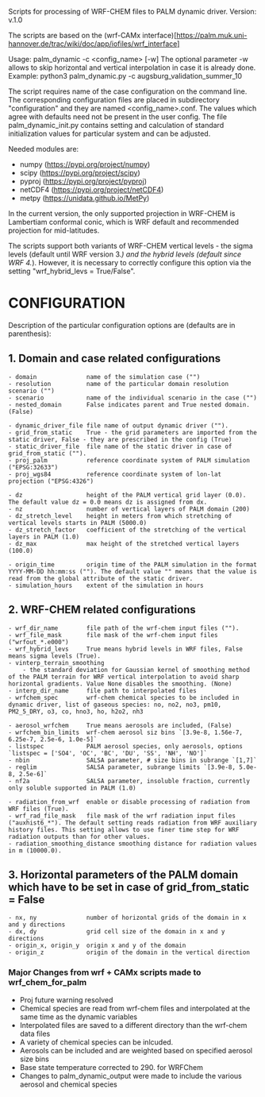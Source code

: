 Scripts for processing of WRF-CHEM files to PALM dynamic driver.
Version: v.1.0

The scripts are based on the (wrf-CAMx interface)[https://palm.muk.uni-hannover.de/trac/wiki/doc/app/iofiles/wrf_interface]

Usage: palm_dynamic -c <config_name> [-w]
The optional parameter -w allows to skip horizontal and vertical
interpolation in case it is already done.
Example: python3 palm_dynamic.py -c augsburg_validation_summer_10

The script requires name of the case configuration on the command line.
The corresponding configuration files are placed in subdirectory
"configuration" and they are named <config_name>.conf. The values which
agree with defaults need not be present in the user config. The file
palm_dynamic_init.py contains setting and calculation of standard 
initialization values for particular system and can be adjusted.

Needed modules are:
- numpy   (https://pypi.org/project/numpy)
- scipy   (https://pypi.org/project/scipy)
- pyproj  (https://pypi.org/project/pyproj)
- netCDF4 (https://pypi.org/project/netCDF4)
- metpy   (https://unidata.github.io/MetPy)

In the current version, the only supported projection in WRF-CHEM is
Lambertiam conformal conic, which is WRF default and recommended projection for
mid-latitudes.

The scripts support both variants of WRF-CHEM vertical levels - the sigma levels
(default until WRF version 3.*) and the hybrid levels (default since WRF 4.*).
However, it is necessary to correctly configure this option via the setting
"wrf_hybrid_levs = True/False".

# CONFIGURATION
Description of the particular configuration options are (defaults are in parenthesis):
## 1. Domain and case related configurations
    - domain              name of the simulation case ("")
    - resolution          name of the particular domain resolution scenario ("")
    - scenario            name of the individual scenario in the case ("")
    - nested_domain       False indicates parent and True nested domain. (False)

    - dynamic_driver_file file name of output dynamic driver ("").
    - grid_from_static    True - the grid parameters are imported from the static driver, False - they are prescribed in the config (True)
    - static_driver_file  file name of the static driver in case of grid_from_static ("").
    - proj_palm           reference coordinate system of PALM simulation ("EPSG:32633")
    - proj_wgs84          reference coordinate system of lon-lat projection ("EPSG:4326")
    
    - dz                  height of the PALM vertical grid layer (0.0). The default value dz = 0.0 means dz is assigned from dx.
    - nz                  number of vertical layers of PALM domain (200)
    - dz_stretch_level    height in meters from which stretching of vertical levels starts in PALM (5000.0)
    - dz_stretch_factor   coefficient of the stretching of the vertical layers in PALM (1.0)
    - dz_max              max height of the stretched vertical layers (100.0)
    
    - origin_time         origin time of the PALM simulation in the format YYYY-MM-DD hh:mm:ss (""). The default value "" means that the value is read from the global attribute of the static driver.
    - simulation_hours    extent of the simulation in hours

## 2. WRF-CHEM related configurations
    - wrf_dir_name        file path of the wrf-chem input files (""). 
    - wrf_file_mask       file mask of the wrf-chem input files  ("wrfout_*.e000")
    - wrf_hybrid_levs     True means hybrid levels in WRF files, False means sigma levels (True).
    - vinterp_terrain_smoothing
        - the standard deviation for Gaussian kernel of smoothing method of the PALM terrain for WRF vertical interpolation to avoid sharp horizontal gradients. Value None disables the smoothing. (None)
    - interp_dir_name     file path to interpolated files
    - wrfchem_spec        wrf-chem chemical species to be included in dynamic driver, list of gaseous species: no, no2, no3, pm10, PM2_5_DRY, o3, co, hno3, ho, h2o2, nh3

    - aerosol_wrfchem     True means aerosols are included, (False)
    - wrfchem_bin_limits  wrf-chem aerosol siz bins `[3.9e-8, 1.56e-7, 6.25e-7, 2.5e-6, 1.0e-5]`
    - listspec            PALM aerosol species, only aerosols, options `listspec = ['SO4', 'OC', 'BC', 'DU', 'SS', 'NH', 'NO']`
    - nbin                SALSA parameter, # size bins in subrange `[1,7]`
    - reglim              SALSA parameter, subrange limits `[3.9e-8, 5.0e-8, 2.5e-6]`
    - nf2a                SALSA parameter, insoluble fraction, currently only soluble supported in PALM (1.0)
                 
    - radiation_from_wrf  enable or disable processing of radiation from WRF files (True).
    - wrf_rad_file_mask   file mask of the wrf radiation input files ("auxhist6_*"). The default setting reads radiation from WRF auxiliary history files. This setting allows to use finer time step for WRF radiation outputs than for other values.
    - radiation_smoothing_distance smoothing distance for radiation values in m (10000.0).

## 3. Horizontal parameters of the PALM domain which have to be set in case of grid_from_static = False
    - nx, ny              number of horizontal grids of the domain in x and y directions
    - dx, dy              grid cell size of the domain in x and y directions
    - origin_x, origin_y  origin x and y of the domain
    - origin_z            origin of the domain in the vertical direction

###  Major Changes from wrf + CAMx scripts made to wrf_chem_for_palm
- Proj future warning resolved
- Chemical species are read from wrf-chem files and interpolated at the same time as the dynamic variables
- Interpolated files are saved to a different directory than the wrf-chem data files
- A variety of chemical species can be inlcuded.
- Aerosols can be included and are weighted based on specified aerosol size bins
- Base state temperature corrected to 290. for WRFChem
- Changes to palm_dynamic_output were made to include the various aerosol and chemical species
